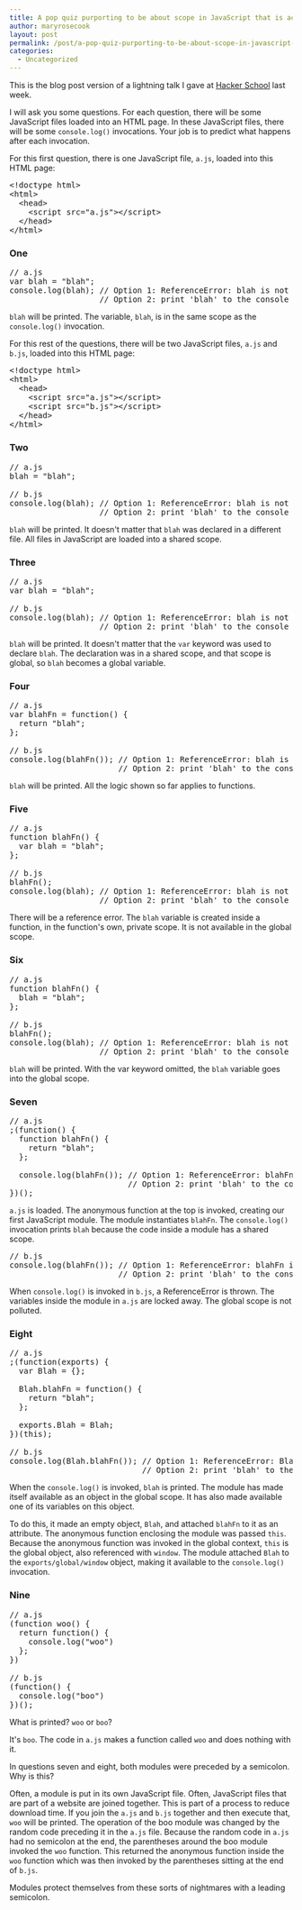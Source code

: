 ```yaml
---
title: A pop quiz purporting to be about scope in JavaScript that is actually a polemic about why modules are a good idea
author: maryrosecook
layout: post
permalink: /post/a-pop-quiz-purporting-to-be-about-scope-in-javascript-that-is-actually-a-polemic-about-why-modules-are-a-good-idea
categories:
  - Uncategorized
---
```

This is the blog post version of a lightning talk I gave at [Hacker School][1] last week.

I will ask you some questions. For each question, there will be some JavaScript files loaded into an HTML page. In these JavaScript files, there will be some `console.log()` invocations. Your job is to predict what happens after each invocation.

For this first question, there is one JavaScript file, `a.js`, loaded into this HTML page:

<pre class="prettyprint">&lt;!doctype html&gt;
&lt;html&gt;
  &lt;head&gt;
    &lt;script src="a.js"&gt;&lt;/script&gt;
  &lt;/head&gt;
&lt;/html&gt;
</pre>

### One

<pre class="prettyprint">// a.js
var blah = "blah";
console.log(blah); // Option 1: ReferenceError: blah is not defined
                   // Option 2: print 'blah' to the console
</pre>

`blah` will be printed. The variable, `blah`, is in the same scope as the `console.log()` invocation.

For this rest of the questions, there will be two JavaScript files, `a.js` and `b.js`, loaded into this HTML page:

<pre class="prettyprint">&lt;!doctype html&gt;
&lt;html&gt;
  &lt;head&gt;
    &lt;script src="a.js"&gt;&lt;/script&gt;
    &lt;script src="b.js"&gt;&lt;/script&gt;
  &lt;/head&gt;
&lt;/html&gt;
</pre>

### Two

<pre class="prettyprint">// a.js
blah = "blah";

// b.js
console.log(blah); // Option 1: ReferenceError: blah is not defined
                   // Option 2: print 'blah' to the console
</pre>

`blah` will be printed. It doesn't matter that `blah` was declared in a different file. All files in JavaScript are loaded into a shared scope.

### Three

<pre class="prettyprint">// a.js
var blah = "blah";

// b.js
console.log(blah); // Option 1: ReferenceError: blah is not defined
                   // Option 2: print 'blah' to the console
</pre>

`blah` will be printed. It doesn't matter that the `var` keyword was used to declare `blah`. The declaration was in a shared scope, and that scope is global, so `blah` becomes a global variable.

### Four

<pre class="prettyprint">// a.js
var blahFn = function() {
  return "blah";
};

// b.js
console.log(blahFn()); // Option 1: ReferenceError: blah is not defined
                       // Option 2: print 'blah' to the console
</pre>

`blah` will be printed. All the logic shown so far applies to functions.

### Five

<pre class="prettyprint">// a.js
function blahFn() {
  var blah = "blah";
};

// b.js
blahFn();
console.log(blah); // Option 1: ReferenceError: blah is not defined
                   // Option 2: print 'blah' to the console
</pre>

There will be a reference error. The `blah` variable is created inside a function, in the function's own, private scope. It is not available in the global scope.

### Six

<pre class="prettyprint">// a.js
function blahFn() {
  blah = "blah";
};

// b.js
blahFn();
console.log(blah); // Option 1: ReferenceError: blah is not defined
                   // Option 2: print 'blah' to the console
</pre>

`blah` will be printed. With the var keyword omitted, the `blah` variable goes into the global scope.

### Seven

<pre class="prettyprint">// a.js
;(function() {
  function blahFn() {
    return "blah";
  };

  console.log(blahFn()); // Option 1: ReferenceError: blahFn is not defined
                         // Option 2: print 'blah' to the console
})();
</pre>

`a.js` is loaded. The anonymous function at the top is invoked, creating our first JavaScript module. The module instantiates `blahFn`. The `console.log()` invocation prints `blah` because the code inside a module has a shared scope.

<pre class="prettyprint">// b.js
console.log(blahFn()); // Option 1: ReferenceError: blahFn is not defined
                       // Option 2: print 'blah' to the console
</pre>

When `console.log()` is invoked in `b.js`, a ReferenceError is thrown. The variables inside the module in `a.js` are locked away. The global scope is not polluted.

### Eight

<pre class="prettyprint">// a.js
;(function(exports) {
  var Blah = {};

  Blah.blahFn = function() {
    return "blah";
  };

  exports.Blah = Blah;
})(this);

// b.js
console.log(Blah.blahFn()); // Option 1: ReferenceError: Blah is not defined
                            // Option 2: print 'blah' to the console
</pre>

When the `console.log()` is invoked, `blah` is printed. The module has made itself available as an object in the global scope. It has also made available one of its variables on this object.

To do this, it made an empty object, `Blah`, and attached `blahFn` to it as an attribute. The anonymous function enclosing the module was passed `this`. Because the anonymous function was invoked in the global context, `this` is the global object, also referenced with `window`. The module attached `Blah` to the `exports/global/window` object, making it available to the `console.log()` invocation.

### Nine

<pre class="prettyprint">// a.js
(function woo() {
  return function() {
    console.log("woo")
  };
})

// b.js
(function() {
  console.log("boo")
})();
</pre>

What is printed? `woo` or `boo`?

It's `boo`. The code in `a.js` makes a function called `woo` and does nothing with it.

In questions seven and eight, both modules were preceded by a semicolon. Why is this?

Often, a module is put in its own JavaScript file. Often, JavaScript files that are part of a website are joined together. This is part of a process to reduce download time. If you join the `a.js` and `b.js` together and then execute that, `woo` will be printed. The operation of the boo module was changed by the random code preceding it in the `a.js` file. Because the random code in `a.js` had no semicolon at the end, the parentheses around the boo module invoked the `woo` function. This returned the anonymous function inside the `woo` function which was then invoked by the parentheses sitting at the end of `b.js`.

Modules protect themselves from these sorts of nightmares with a leading semicolon.

 [1]: http://hackerschool.com